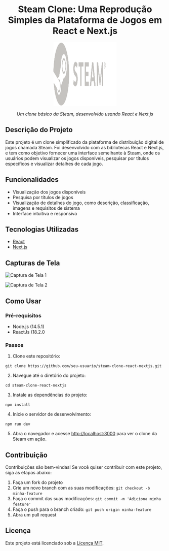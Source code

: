 <h1 align="center">Steam Clone: Uma Reprodução Simples da Plataforma de Jogos em React e Next.js</h1>

<p align="center">
  <img src="public/logo.svg" alt="Steam Clone Logo" width="200" height="200">
</p>

<p align="center">
  <em>Um clone básico da Steam, desenvolvido usando React e Next.js</em>
</p>

<h2>Descrição do Projeto</h2>

<p>Este projeto é um clone simplificado da plataforma de distribuição digital de jogos chamada Steam. Foi desenvolvido com as bibliotecas React e Next.js, e tem como objetivo fornecer uma interface semelhante à Steam, onde os usuários podem visualizar os jogos disponíveis, pesquisar por títulos específicos e visualizar detalhes de cada jogo.</p>

<h2>Funcionalidades</h2>

<ul>
  <li>Visualização dos jogos disponíveis</li>
  <li>Pesquisa por títulos de jogos</li>
  <li>Visualização de detalhes do jogo, como descrição, classificação, imagens e requisitos de sistema</li>
  <li>Interface intuitiva e responsiva</li>
</ul>

<h2>Tecnologias Utilizadas</h2>

<ul>
  <li><a href="https://reactjs.org/">React</a></li>
  <li><a href="https://nextjs.org/">Next.js</a></li>
</ul>

<h2>Capturas de Tela</h2>

<p><img src="screenshot1.png" alt="Captura de Tela 1"></p>
<p><img src="screenshot2.png" alt="Captura de Tela 2"></p>

<h2>Como Usar</h2>

<h3>Pré-requisitos</h3>

<ul>
  <li>Node.js (14.5.1)</li>
  <li>ReactJs (18.2.0
</ul>

<h3>Passos</h3>

<ol>
  <li>Clone este repositório:</li>
</ol>

<pre><code>git clone https://github.com/seu-usuario/steam-clone-react-nextjs.git</code></pre>

<ol start="2">
  <li>Navegue até o diretório do projeto:</li>
</ol>

<pre><code>cd steam-clone-react-nextjs</code></pre>

<ol start="3">
  <li>Instale as dependências do projeto:</li>
</ol>

<pre><code>npm install</code></pre>

<ol start="4">
  <li>Inicie o servidor de desenvolvimento:</li>
</ol>

<pre><code>npm run dev</code></pre>

<ol start="5">
  <li>Abra o navegador e acesse <a href="http://localhost:3000">http://localhost:3000</a> para ver o clone da Steam em ação.</li>
</ol>

<h2>Contribuição</h2>

<p>Contribuições são bem-vindas! Se você quiser contribuir com este projeto, siga as etapas abaixo:</p>

<ol>
  <li>Faça um fork do projeto</li>
  <li>Crie um novo branch com as suas modificações: <code>git checkout -b minha-feature</code></li>
  <li>Faça o commit das suas modificações: <code>git commit -m 'Adiciona minha feature'</code></li>
  <li>Faça o push para o branch criado: <code>git push origin minha-feature</code></li>
  <li>Abra um pull request</li>
</ol>

<h2>Licença</h2>

<p>Este projeto está licenciado sob a <a href="LICENSE">Licença MIT</a>.</p>
